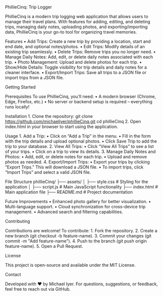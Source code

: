 PhillieCinq: Trip Logger

PhillieCinq is a modern trip logging web application that allows users to manage their travel plans. With features for adding, editing, and deleting trips, managing daily notes, uploading photos, and exporting/importing data, PhillieCinq is your go-to tool for organizing travel memories.

Features
	•	Add Trips: Create a new trip by providing a location, start and end date, and optional notes/photos.
	•	Edit Trips: Modify details of an existing trip seamlessly.
	•	Delete Trips: Remove trips you no longer need.
	•	Manage Daily Notes: Add, edit, or delete daily notes associated with each trip.
	•	Photo Management: Upload and delete photos for each trip.
	•	Show/Hide Details: Toggle visibility for trip details and daily notes for a cleaner interface.
	•	Export/Import Trips: Save all trips to a JSON file or import trips from a JSON file.


   Getting Started

Prerequisites
To use PhillieCinq, you’ll need:
	•	A modern browser (Chrome, Edge, Firefox, etc.)
	•	No server or backend setup is required – everything runs locally!


Installation
	1.	Clone the repository:
   git clone https://github.com/michaeliyer/phillieCinq.git
cd phillieCinq
	2.	Open index.html in your browser to start using the application.


   Usage
	1.	Add a Trip:
	•	Click on “Add a Trip” in the menu.
	•	Fill in the form with the trip details and upload optional photos.
	•	Click Save Trip to add the trip to your database.
	2.	View All Trips:
	•	Click “View All Trips” to see a list of your trips.
	•	Click on a trip to view its details.
	3.	Manage Daily Notes and Photos:
	•	Add, edit, or delete notes for each trip.
	•	Upload and remove photos as needed.
	4.	Export/Import Trips:
	•	Export your trips by clicking “Export Trips.” This will download a JSON file.
	•	To import trips, click “Import Trips” and select a valid JSON file.


File Structure
   phillieCinq/
├── assets/
│   ├── style.css        # Styling for the application
│   ├── script.js        # Main JavaScript functionality
├── index.html           # Main application file
├── README.md            # Project documentation

Future Improvements
	•	Enhanced photo gallery for better visualization.
	•	Multi-language support.
	•	Cloud synchronization for cross-device trip management.
	•	Advanced search and filtering capabilities.

   Contributing

Contributions are welcome! To contribute:
	1.	Fork the repository.
	2.	Create a new branch (git checkout -b feature-name).
	3.	Commit your changes (git commit -m "Add feature-name").
	4.	Push to the branch (git push origin feature-name).
	5.	Open a Pull Request.


   License

This project is open-source and available under the MIT License.

Contact

Developed with ❤️ by Michael Iyer.
For questions, suggestions, or feedback, feel free to reach out via GitHub.